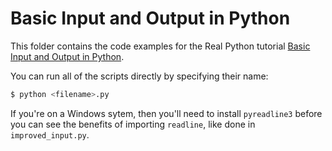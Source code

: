 # Basic Input and Output in Python

This folder contains the code examples for the Real Python tutorial [Basic Input and Output in Python](https://realpython.com/python-input-output/).

You can run all of the scripts directly by specifying their name:

```sh
$ python <filename>.py
```

If you're on a Windows sytem, then you'll need to install `pyreadline3` before you can see the benefits of importing `readline`, like done in `improved_input.py`.

